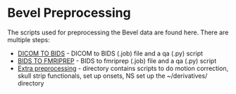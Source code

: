 # Bevel Preprocessing
The scripts used for preprocessing the Bevel data are found here. There are multiple steps:  
* [DICOM TO BIDS](https://github.com/niblunc/Bevel/tree/master/preprocessing/bids) - DICOM to BIDS (.job) file and a qa (.py) script      
* [BIDS TO FMRIPREP](https://github.com/niblunc/Bevel/tree/master/preprocessing/fmriprep) - BIDS to fmriprep (.job) file and a qa (.py) script      
* [Extra preprocessing](https://github.com/niblunc/Bevel/tree/master/preprocessing/extra_preprocessing) - directory contains scripts to do motion correction, skull strip functionals, set up onsets, NS set up the ~/derivatives/ directory

